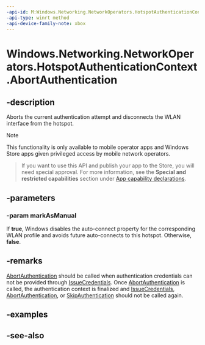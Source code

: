 ```yaml
---
-api-id: M:Windows.Networking.NetworkOperators.HotspotAuthenticationContext.AbortAuthentication(System.Boolean)
-api-type: winrt method
-api-device-family-note: xbox
---
```


<!-- Method syntax
public void AbortAuthentication(System.Boolean markAsManual)
-->

# Windows.Networking.NetworkOperators.HotspotAuthenticationContext.AbortAuthentication

## -description
Aborts the current authentication attempt and disconnects the WLAN interface from the hotspot.

> [!NOTE]
> This functionality is only available to mobile operator apps and Windows Store apps given privileged access by mobile network operators.



> If you want to use this API and publish your app to the Store, you will need special approval. For more information, see the **Special and restricted capabilities** section under [App capability declarations](https://docs.microsoft.com/en-us/windows/uwp/packaging/app-capability-declarations). 

## -parameters
### -param markAsManual
If **true**, Windows disables the auto-connect property for the corresponding WLAN profile and avoids future auto-connects to this hotspot. Otherwise, **false**.

## -remarks
[AbortAuthentication](hotspotauthenticationcontext_abortauthentication.md) should be called when authentication credentials can not be provided through [IssueCredentials](hotspotauthenticationcontext_issuecredentials.md). Once [AbortAuthentication](hotspotauthenticationcontext_abortauthentication.md) is called, the authentication context is finalized and [IssueCredentials](hotspotauthenticationcontext_issuecredentials.md), [AbortAuthentication](hotspotauthenticationcontext_abortauthentication.md), or [SkipAuthentication](hotspotauthenticationcontext_SkipAuthentication.md) should not be called again.

## -examples

## -see-also
